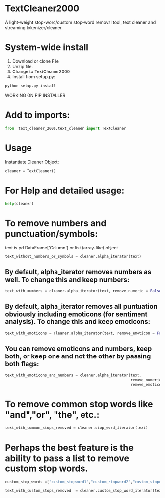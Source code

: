 # TextCleaner2000
A light-weight stop-word/custom stop-word removal tool, text cleaner and streaming tokenizer/cleaner.

# System-wide install
1) Download or clone File
2) Unzip file.
3) Change to TextCleaner2000
4) Install from setup.py:
```python
python setup.py install
```
WORKING ON PIP INSTALLER
  
# Add to imports:
```python
from  text_cleaner_2000.text_cleaner import TextCleaner
```
# Usage
Instantiate Cleaner Object:
```python
cleaner = TextCleaner()
```
# For Help and detailed usage:
```python
help(cleaner)
```
# To remove numbers and punctuation/symbols:
text is pd.DataFrame['Column'] or list (array-like) object.

```python
text_without_numbers_or_symbols = cleaner.alpha_iterator(text)
```
## By default, alpha_iterator removes numbers as well. To change this and keep numbers:
```python
text_with_numbers = cleaner.alpha_iterator(text, remove_numeric = False)
```
## By default, alpha_iterator removes all puntuation obviously including emoticons (for sentiment analysis). To change this and keep emoticons:
```python
text_with_emoticons = cleaner.alpha_iterator(text, remove_emoticon = False)
```
## You can remove emoticons and numbers, keep both, or keep one and not the other by passing both flags:
```python
text_with_emoticons_and_numbers = cleaner.alpha_iterator(text, 
                                                         remove_numeric=False, 
                                                         remove_emoticon=False)
```
# To remove common stop words like "and","or", "the", etc.:
```python
text_with_common_stops_removed = cleaner.stop_word_iterator(text)
```
# Perhaps the best feature is the ability to pass a list to remove custom stop words.
```python
custom_stop_words =["custom_stopword1","custom_stopword2","custom_stopwordn"]

text_with_custom_stops_removed  = cleaner.custom_stop_word_iterator(text, custom_stop_words)
```
